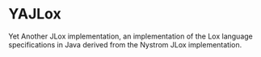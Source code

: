 # YAJLox
Yet Another JLox implementation, an implementation of the Lox language specifications in Java derived from the Nystrom JLox implementation.
